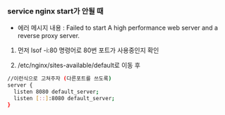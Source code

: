 ### service nginx start가 안될 때

- 에러 메시지 내용 : Failed to start A high performance web server and a reverse proxy server.

1. 먼저 lsof -i:80 명령어로 80번 포트가 사용중인지 확인

2. /etc/nginx/sites-available/default로 이동 후
```bash
//이런식으로 고쳐주자 (다른포트를 쓰도록)
server {
  listen 8080 default_server;
  listen [::]:8080 default_server; 
}

```
